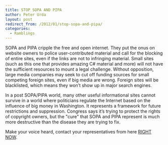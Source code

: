 ```yaml
---
title: STOP SOPA AND PIPA
author: Peter Urda
layout: post
redirect_from: /2012/01/stop-sopa-and-pipa/
categories:
  - Ramblings
---
```

SOPA and PIPA cripple the free and open internet. They put the onus on website owners to police user-contributed material and call for the blocking of entire sites, even if the links are not to infringing material. Small sites (such as this one that provides amazing C# material and more) will not have the sufficient resources to mount a legal challenge. Without opposition, large media companies may seek to cut off funding sources for small competing foreign sites, even if big media are wrong. Foreign sites will be blacklisted, which means they won&#8217;t show up in major search engines.

In a post SOPA/PIPA world, many other useful informational sites cannot survive in a world where politicians regulate the Internet based on the influence of big money in Washington. It represents a framework for future restrictions and suppression. Congress says it&#8217;s trying to protect the rights of copyright owners, but the "cure" that SOPA and PIPA represent is much more destructive than the disease they are trying to fix.

Make your voice heard, contact your representatives from here <a href="http://en.wikipedia.org/wiki/Special:CongressLookup" class="external external_icon" target="_blank">RIGHT NOW</a>.

